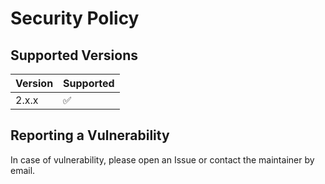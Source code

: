 # Security Policy

## Supported Versions

| Version | Supported          |
| ------- | ------------------ |
| 2.x.x   | :white_check_mark: |

## Reporting a Vulnerability

In case of vulnerability, please open an Issue or contact the maintainer by email.

